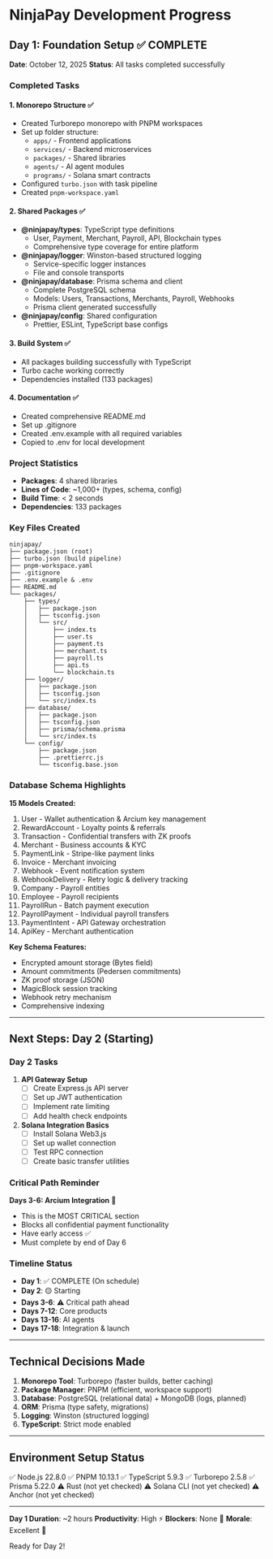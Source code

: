 # NinjaPay Development Progress

## Day 1: Foundation Setup ✅ COMPLETE

**Date**: October 12, 2025
**Status**: All tasks completed successfully

### Completed Tasks

#### 1. Monorepo Structure ✅
- Created Turborepo monorepo with PNPM workspaces
- Set up folder structure:
  - `apps/` - Frontend applications
  - `services/` - Backend microservices
  - `packages/` - Shared libraries
  - `agents/` - AI agent modules
  - `programs/` - Solana smart contracts
- Configured `turbo.json` with task pipeline
- Created `pnpm-workspace.yaml`

#### 2. Shared Packages ✅
- **@ninjapay/types**: TypeScript type definitions
  - User, Payment, Merchant, Payroll, API, Blockchain types
  - Comprehensive type coverage for entire platform
- **@ninjapay/logger**: Winston-based structured logging
  - Service-specific logger instances
  - File and console transports
- **@ninjapay/database**: Prisma schema and client
  - Complete PostgreSQL schema
  - Models: Users, Transactions, Merchants, Payroll, Webhooks
  - Prisma client generated successfully
- **@ninjapay/config**: Shared configuration
  - Prettier, ESLint, TypeScript base configs

#### 3. Build System ✅
- All packages building successfully with TypeScript
- Turbo cache working correctly
- Dependencies installed (133 packages)

#### 4. Documentation ✅
- Created comprehensive README.md
- Set up .gitignore
- Created .env.example with all required variables
- Copied to .env for local development

### Project Statistics
- **Packages**: 4 shared libraries
- **Lines of Code**: ~1,000+ (types, schema, config)
- **Build Time**: < 2 seconds
- **Dependencies**: 133 packages

### Key Files Created
```
ninjapay/
├── package.json (root)
├── turbo.json (build pipeline)
├── pnpm-workspace.yaml
├── .gitignore
├── .env.example & .env
├── README.md
└── packages/
    ├── types/
    │   ├── package.json
    │   ├── tsconfig.json
    │   └── src/
    │       ├── index.ts
    │       ├── user.ts
    │       ├── payment.ts
    │       ├── merchant.ts
    │       ├── payroll.ts
    │       ├── api.ts
    │       └── blockchain.ts
    ├── logger/
    │   ├── package.json
    │   ├── tsconfig.json
    │   └── src/index.ts
    ├── database/
    │   ├── package.json
    │   ├── tsconfig.json
    │   ├── prisma/schema.prisma
    │   └── src/index.ts
    └── config/
        ├── package.json
        ├── .prettierrc.js
        └── tsconfig.base.json
```

### Database Schema Highlights

**15 Models Created:**
1. User - Wallet authentication & Arcium key management
2. RewardAccount - Loyalty points & referrals
3. Transaction - Confidential transfers with ZK proofs
4. Merchant - Business accounts & KYC
5. PaymentLink - Stripe-like payment links
6. Invoice - Merchant invoicing
7. Webhook - Event notification system
8. WebhookDelivery - Retry logic & delivery tracking
9. Company - Payroll entities
10. Employee - Payroll recipients
11. PayrollRun - Batch payment execution
12. PayrollPayment - Individual payroll transfers
13. PaymentIntent - API Gateway orchestration
14. ApiKey - Merchant authentication

**Key Schema Features:**
- Encrypted amount storage (Bytes field)
- Amount commitments (Pedersen commitments)
- ZK proof storage (JSON)
- MagicBlock session tracking
- Webhook retry mechanism
- Comprehensive indexing

---

## Next Steps: Day 2 (Starting)

### Day 2 Tasks
1. **API Gateway Setup**
   - [ ] Create Express.js API server
   - [ ] Set up JWT authentication
   - [ ] Implement rate limiting
   - [ ] Add health check endpoints

2. **Solana Integration Basics**
   - [ ] Install Solana Web3.js
   - [ ] Set up wallet connection
   - [ ] Test RPC connection
   - [ ] Create basic transfer utilities

### Critical Path Reminder
**Days 3-6: Arcium Integration** 🚨
- This is the MOST CRITICAL section
- Blocks all confidential payment functionality
- Have early access ✅
- Must complete by end of Day 6

### Timeline Status
- **Day 1**: ✅ COMPLETE (On schedule)
- **Day 2**: 🟡 Starting
- **Days 3-6**: ⚠️ Critical path ahead
- **Days 7-12**: Core products
- **Days 13-16**: AI agents
- **Days 17-18**: Integration & launch

---

## Technical Decisions Made

1. **Monorepo Tool**: Turborepo (faster builds, better caching)
2. **Package Manager**: PNPM (efficient, workspace support)
3. **Database**: PostgreSQL (relational data) + MongoDB (logs, planned)
4. **ORM**: Prisma (type safety, migrations)
5. **Logging**: Winston (structured logging)
6. **TypeScript**: Strict mode enabled

---

## Environment Setup Status

✅ Node.js 22.8.0
✅ PNPM 10.13.1
✅ TypeScript 5.9.3
✅ Turborepo 2.5.8
✅ Prisma 5.22.0
⚠️ Rust (not yet checked)
⚠️ Solana CLI (not yet checked)
⚠️ Anchor (not yet checked)

---

**Day 1 Duration**: ~2 hours
**Productivity**: High ⚡
**Blockers**: None 🎉
**Morale**: Excellent 🚀

Ready for Day 2!
